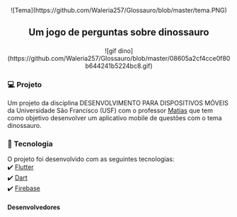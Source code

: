 <p align="center"> ![Tema](https://github.com/Waleria257/Glossauro/blob/master/tema.PNG)



##  <p align="center">Um jogo de perguntas sobre dinossauro
  </p>
  <p align="center"> ![gif dino](https://github.com/Waleria257/Glossauro/blob/master/08605a2cf4cce0f80b644241b5224bc8.gif)
  </p>
  
### 💻 Projeto
Um projeto da disciplina DESENVOLVIMENTO PARA DISPOSITIVOS MÓVEIS da Universidade São Francisco (USF) com o professor <a href="https://github.com/matiasfilho81/">Matias</a> que tem como objetivo desenvolver um aplicativo mobile de questões com o tema dinossauro.
### 🚀 Tecnologia
O projeto foi desenvolvido com as seguintes tecnologias:<br/>
✔️ <a href="https://flutter.dev/?gclid=Cj0KCQjww_f2BRC-ARIsAP3zarEE3bqE6AWxyHKFhCNJTBwh89Q_ktFTvn-S0uAw324qo0gzXY0VfTUaAluTEALw_wcB&gclsrc=aw.ds/">Flutter</a><br/>
✔️ <a href="https://dart.dev/get-dart/">Dart</a><br/>
✔️ <a href="https://firebase.google.com/?hl=pt-br&gclid=Cj0KCQjww_f2BRC-ARIsAP3zarH1Tnkx56mu5chFmu5FKGdHJ3FVQUSi28ztPw6j-lFJGBUNDLK3yAMaArUuEALw_wcB/">Firebase</a>
#### Desenvolvedores
